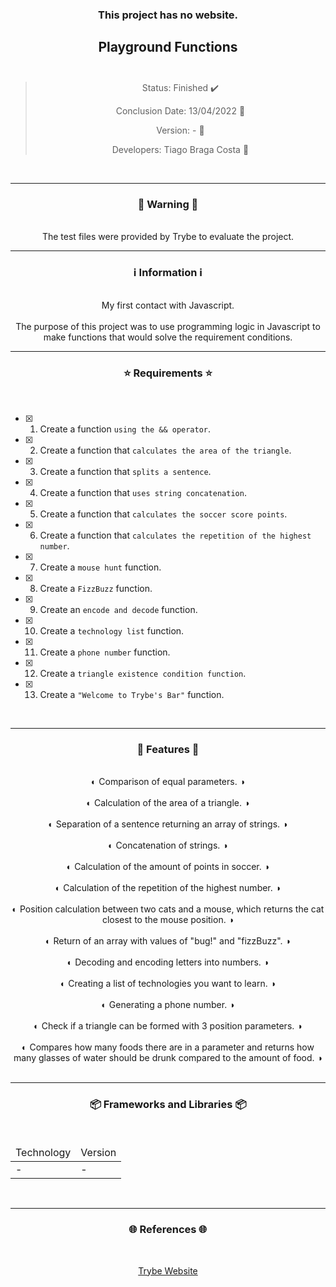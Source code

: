 <div align="center">
  <h3>
    This project has no website. 
  <h3>
  <h2>
    Playground Functions
    <br><br>
  </h2>

  > Status: Finished ✔️
  >
  > Conclusion Date: 13/04/2022 📆
  >
  > Version: - 🧪
  >
  > Developers: Tiago Braga Costa 👤

  <br>
  <hr>
  <h3>
    🚨 Warning 🚨
  </h3>
  <br>
  <span> The test files were provided by Trybe to evaluate the project. </span>
  <br>
  <hr>
  <h3>
    ℹ️ Information ℹ️
  </h3>
  <br>
  <span> My first contact with Javascript. </span> 
  <br><br>
  <span> The purpose of this project was to use programming logic in Javascript to make functions that would solve the requirement conditions.  </span>
  <br>
  <hr>
  <h3>
    ⭐ Requirements ⭐
  </h3>
  <div align="left">
  <br>
  
- [X] 1. Create a function `using the && operator`.
- [X] 2. Create a function that `calculates the area of the triangle`.
- [X] 3. Create a function that `splits a sentence`.
- [X] 4. Create a function that `uses string concatenation`.
- [X] 5. Create a function that `calculates the soccer score points`.
- [X] 6. Create a function that `calculates the repetition of the highest number`.
- [X] 7. Create a `mouse hunt` function.
- [X] 8. Create a `FizzBuzz` function.
- [X] 9. Create an `encode and decode` function.
- [X] 10. Create a `technology list` function.
- [X] 11. Create a `phone number` function.
- [X] 12. Create a `triangle existence condition function`.
- [X] 13. Create a `"Welcome to Trybe's Bar"` function.
  </div>
  <br>
  <hr>
  <h3>
    📄 Features 📄
  </h3>
  <br>
  <span> ◐ Comparison of equal parameters. ◑ </span>
  <br><br>
  <span> ◐ Calculation of the area of a triangle. ◑ </span>
  <br><br>
  <span> ◐ Separation of a sentence returning an array of strings. ◑ </span>
  <br><br>
  <span> ◐ Concatenation of strings. ◑ </span>
  <br><br>
  <span> ◐ Calculation of the amount of points in soccer. ◑ </span>
  <br><br>
  <span> ◐ Calculation of the repetition of the highest number. ◑ </span>
  <br><br>
  <span> ◐ Position calculation between two cats and a mouse, which returns the cat closest to the mouse position. ◑ </span>
  <br><br>
  <span> ◐ Return of an array with values of "bug!" and "fizzBuzz". ◑ </span>
  <br><br>
  <span> ◐ Decoding and encoding letters into numbers. ◑ </span>
  <br><br>
  <span> ◐ Creating a list of technologies you want to learn. ◑ </span>
  <br><br>
  <span> ◐ Generating a phone number. ◑ </span>
  <br><br>
  <span> ◐ Check if a triangle can be formed with 3 position parameters. ◑ </span>
  <br><br>
  <span> ◐ Compares how many foods there are in a parameter and returns how many glasses of water should be drunk compared to the amount of food. ◑ </span>
  <br><br>
  <hr>
  <h3>
    📦 Frameworks and Libraries 📦
  </h3>
  <br>
  <table>
    <thead>
      <td> Technology </td>
      <td> Version </td>
    </thead>
    <tbody>
      <tr>
        <td> - </td>
        <td> - </td>
      </tr>
    </tbody>
  </table>
  <br>
  <hr>
  <h3>
    🌐 References 🌐
  </h3>
    <br>
    <p> <a href="https://www.betrybe.com/"> Trybe Website </a> </p>
</div>

